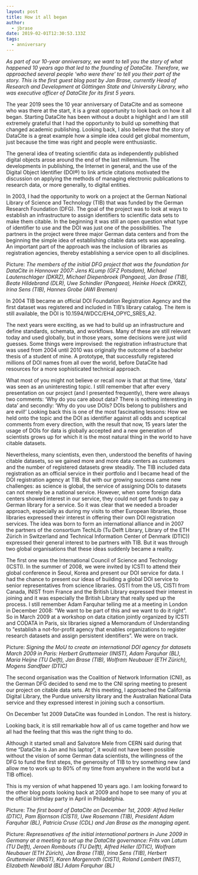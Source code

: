```yaml
---
layout: post
title: How it all began
author:
  - jbrase
date: 2019-02-01T12:30:53.133Z
tags:
  - anniversary
---
```

_As part of our 10-year anniversary, we want to tell you the story of what happened 10 years ago that led to the founding of DataCite. Therefore, we approached several people ‘who were there’ to tell you their part of the story. This is the first guest blog post by Jan Brase, currently Head of Research and Development at Göttingen State and University Library, who was executive officer of DataCite for its first 5 years._

The year 2019 sees the 10 year anniversary of DataCite and as someone who was there at the start, it is a great opportunity to look back on how it all began. Starting DataCite has been without a doubt a highlight and I am still extremely grateful that I had the opportunity to build up something that changed academic publishing. Looking back, I also believe that the story of DataCite is a great example how a simple idea could get global momentum, just because the time was right and people were enthusiastic.


The general idea of treating scientific data as independently published digital objects arose around the end of the last millennium. The developments in publishing, the Internet in general, and the use of the Digital Object Identifier (DOI®) to link article citations motivated the discussion on applying the methods of managing electronic publications to research data, or more generally, to digital entities.


In 2003, I had the opportunity to work on a project at the German National Library of Science and Technology (TIB) that was funded by the German Research Foundation (DFG). The goal of the project was to look at ways to establish an infrastructure to assign identifiers to scientific data sets to make them citable. In the beginning it was still an open question what type of identifier to use and the DOI was just one of the possibilities. The partners in the project were three  major German data centers and from the beginning the simple idea of establishing citable data sets was appealing. An important part of the approach was the inclusion of  libraries as registration agencies, thereby  establishing a service open to all disciplines.

Picture: _The members of the initial DFG project that was the foundation for DataCite in Hannover 2007: Jens KLump (GFZ Potsdam), Michael Lautenschlager (DKRZ), Michael Diepenbroek (Pangaea), Jan Brase (TIB), Beate Hildebrand (DLR), Uwe Schindler (Pangaea), Heinke Hoeck (DKRZ), Irina Sens (TIB), Hannes Grobe (AWI Bremen)_


In 2004 TIB became an official DOI Foundation Registration Agency and the first dataset was registered and included in TIB’s library catalog. The item is still available, the DOI is 10.1594/WDCC/EH4_OPYC_SRES_A2.


The next years were exciting, as we had to build up an infrastructure and define standards, schemata, and workflows. Many of these are still relevant today and used globally, but in those years, some decisions were just wild guesses. Some things were improvised: the registration infrastructure that was used from 2004 until 2010 was originally the outcome of a bachelor thesis of a student of mine. A prototype, that successfully registered millions of DOI names from all over the world, before DataCite had resources for a more sophisticated technical approach.


What most of you might not believe or recall now is that at that time, ‘data’ was seen as an uninteresting topic. I still remember that after every presentation on our project (and I presented frequently), there were always two comments: ‘Why do you care about data? There is nothing interesting in data’ and secondly: ‘Why do you use DOIs? DOIs belong to publishers and are evil!’ Looking back this is one of the most fascinating lessons: How we held onto the topic and the DOI as identifier against all odds and sceptical comments from every direction, with the result that now, 15 years later the usage of DOIs for data is globally accepted and a new generation of scientists grows up for which it is the most natural thing in the world to have citable datasets.


Nevertheless, many scientists, even then, understood the benefits of having citable datasets, so we gained more and more data centers as customers and the number of registered datasets grew steadily. The TIB included data registration as an official service in their portfolio and I became head of the DOI registration agency at TIB. But with our growing success came new challenges: as science is global, the service of assigning DOIs to datasets can not merely be a national service. However, when some foreign data centers showed interest in our service, they could not get funds to pay a German library for a service. So it was clear that we needed a broader approach, especially as during my visits to other European libraries, those libraries expressed their interest in offering their own DOI registration services. The idea was born to form an international alliance and in 2007 the partners of the consortium TechLib (Tu Delft Library, Library of the ETH Zürich in Switzerland and Technical Information Center of Denmark (DTIC)) expressed their general interest to be partners with TIB. But it was through two global organisations that these ideas suddenly became a reality.


The first one was the International Council of Science and Technology (ICSTI). In the summer of 2008, we were invited by ICSTI to attend their global conference in Seoul, Korea and present our DOI service for data. I had the chance to present our ideas of building a global DOI service to senior representatives from science libraries. OSTI from the US, CISTI from Canada, INIST from France and the British Library expressed their interest in joining and it was especially the British Library that really sped up the process. I still remember Adam Farquhar telling me at a meeting in London in December 2008: “We want to be part of this and we want to do it right”. So in March 2009 at a workshop on data citation jointly organized by ICSTI and CODATA in Paris, six libraries signed a Memorandum of Understanding to "establish a not-for-profit agency that enables organizations to register research datasets and assign persistent identifiers”.  We were on track.

Picture: _Signing the MoU to create an international DOI agency for datasets March 2009 in Paris: Herbert Gruttemeier (INIST), Adam Farquhar (BL), Maria Heijne (TU Delft), Jan Brase (TIB), Wolfram Neubauer (ETH Zürich), Mogens Sandfaer (DTIC)_


The second organisation was the Coalition of Network Information (CNI), as the German DFG decided to send me to the CNI spring meeting to present our project on citable data sets. At this meeting, I approached the California Digital Library, the Purdue university library and the Australian National Data service and they expressed interest in joining such a consortium.


On December 1st 2009 DataCite was founded in London. The rest is history.


Looking back, it is still remarkable how all of us came together and how we all had the feeling that this was the right thing to do.


Although it started small and Salvatore Mele from CERN said during that time “DataCite is Jan and his laptop”, it would not have been possible without the vision of some German data scientists, the willingness of the DFG to fund the first steps, the generosity of TIB to try something new (and allow me to work up to 80% of my time from anywhere in the world but a TIB office).


This is my version of what happened 10 years ago. I am looking forward to the other blog posts looking back at 2009 and hope to see many of you at the official birthday party in April in Philadelphia.

Picture: _The first board of DataCite on December 1st, 2009: Alfred Heller (DTIC), Pam Bjornson (CISTI), Uwe Rosemann (TIB), President Adam Farquhar (BL), Patricia Cruse (CDL) and Jan Brase as the managing agent._

Picture: _Represenatives of the initial international partners in June 2009 in Germany at a meeting to set up the DataCite governance: Frits van Latum (TU Delft), Jeroen Rombouts (TU Delft), Alfred Heller (DTIC), Wolfram Neubauer (ETH Zürich), Jan Brase (TIB), Irina Sens (TIB), Herbert Gruttemeier (INIST), Karen Morgenroth (CISTI), Roland Lambert (INIST), Elizabeth Newbold (BL) Adam Farquhar (BL)_
